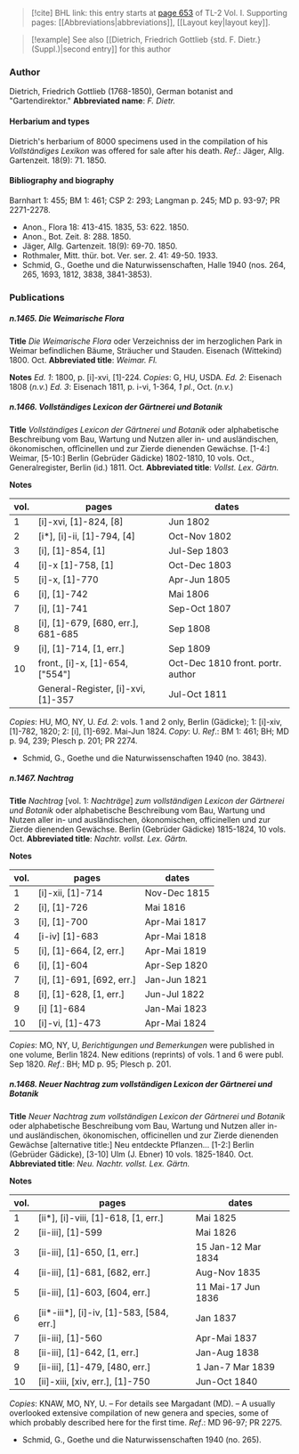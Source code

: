 > [!cite] BHL link: this entry starts at [page 653](https://www.biodiversitylibrary.org/page/33120784) of TL-2 Vol. I.
> Supporting pages: [[Abbreviations|abbreviations]], [[Layout key|layout key]].

> [!example] See also [[Dietrich, Friedrich Gottlieb {std. F. Dietr.} (Suppl.)|second entry]] for this author

### Author

Dietrich, Friedrich Gottlieb (1768-1850), German botanist and "Gartendirektor." 
**Abbreviated name**: *F. Dietr.*

#### Herbarium and types

Dietrich's herbarium of 8000 specimens used in the compilation of his *Vollständiges Lexikon* was offered for sale after his death.
*Ref*.: Jäger, Allg. Gartenzeit. 18(9): 71. 1850.

#### Bibliography and biography

Barnhart 1: 455; BM 1: 461; CSP 2: 293; Langman p. 245; MD p. 93-97; PR 2271-2278.
- Anon., Flora 18: 413-415. 1835, 53: 622. 1850.
- Anon., Bot. Zeit. 8: 288. 1850.
- Jäger, Allg. Gartenzeit. 18(9): 69-70. 1850.
- Rothmaler, Mitt. thür. bot. Ver. ser. 2. 41: 49-50. 1933.
- Schmid, G., Goethe und die Naturwissenschaften, Halle 1940 (nos. 264, 265, 1693, 1812, 3838, 3841-3853).

### Publications

##### n.1465. Die Weimarische Flora

**Title**
*Die Weimarische Flora* oder Verzeichniss der im herzoglichen Park in Weimar befindlichen Bäume, Sträucher und Stauden. Eisenach (Wittekind) 1800. Oct.
**Abbreviated title**: *Weimar. Fl.*

**Notes**
*Ed. 1*: 1800, p. \[i\]-xvi, \[1\]-224. *Copies*: G, HU, USDA.
*Ed. 2*: Eisenach 1808 (*n.v.*)
*Ed. 3*: Eisenach 1811, p. i-vi, 1-364, *1 pl*., Oct. (*n.v.*)

##### n.1466. Vollständiges Lexicon der Gärtnerei und Botanik

**Title**
*Vollständiges Lexicon der Gärtnerei und Botanik* oder alphabetische Beschreibung vom Bau, Wartung und Nutzen aller in- und ausländischen, ökonomischen, offîcinellen und zur Zierde dienenden Gewächse. \[1-4:\] Weimar, \[5-10:\] Berlin (Gebrüder Gädicke) 1802-1810, 10 vols. Oct., Generalregister, Berlin (id.) 1811. Oct.
**Abbreviated title**: *Vollst. Lex. Gärtn.*

**Notes**

|vol.	|pages	|dates|
|---	|---	|---	|
|1	|\[i\]-xvi, \[1\]-824, \[8\]	|Jun 1802|
|2	|\[i\*\], \[i\]-ii, \[1\]-794, \[4\]	|Oct-Nov 1802|
|3	|\[i\], \[1\]-854, \[1\]	|Jul-Sep 1803|
|4	|\[i\]-x \[1\]-758, \[1\]	|Oct-Dec 1803|
|5	|\[i\]-x, \[1\]-770	|Apr-Jun 1805|
|6	|\[i\], \[1\]-742	|Mai 1806|
|7	|\[i\], \[1\]-741	|Sep-Oct 1807|
|8	|\[i\], \[1\]-679, \[680, err.\], 681-685	|Sep 1808|
|9	|\[i\], \[1\]-714, \[1, err.\]	|Sep 1809|
|10	|front., \[i\]-x, \[1\]-654, \["554"\]	|Oct-Dec 1810 front. portr. author|
| |General-Register, \[i\]-xvi, \[1\]-357	|Jul-Oct 1811|

*Copies*: HU, MO, NY, U.
*Ed. 2*: vols. 1 and 2 only, Berlin (Gädicke); 1: \[i\]-xiv, \[1\]-782, 1820; 2: \[i\], \[1\]-692. Mai-Jun 1824. *Copy*: U.
*Ref*.: BM 1: 461; BH; MD p. 94, 239; Plesch p. 201; PR 2274.
- Schmid, G., Goethe und die Naturwissenschaften 1940 (no. 3843).

##### n.1467. Nachtrag

**Title**
*Nachtrag* \[vol. 1: *Nachträge*\] *zum vollständigen Lexicon der Gärtnerei und Botanik* oder alphabetische Beschreibung vom Bau, Wartung und Nutzen aller in- und ausländischen, ökonomischen, officinellen und zur Zierde dienenden Gewächse. Berlin (Gebrüder Gädicke) 1815-1824, 10 vols. Oct.
**Abbreviated title**: *Nachtr. vollst. Lex. Gärtn.*

**Notes**

|vol.	|pages	|dates|
|---	|---	|---	|
|1	|\[i\]-xii, \[1\]-714	|Nov-Dec 1815|
|2	|\[i\], \[1\]-726	|Mai 1816|
|3	|\[i\], \[1\]-700	|Apr-Mai 1817|
|4	|\[i-iv\] \[1\]-683	|Apr-Mai 1818|
|5	|\[i\], \[1\]-664, \[2, err.\]	|Apr-Mai 1819|
|6	|\[i\], \[1\]-604	|Apr-Sep 1820|
|7	|\[i\], \[1\]-691, \[692, err.\]	|Jan-Jun 1821|
|8	|\[i\], \[1\]-628, \[1, err.\]	|Jun-Jul 1822|
|9	|\[i\] \[1\]-684	|Jan-Mai 1823|
|10	|\[i\]-vi, \[1\]-473	|Apr-Mai 1824|

*Copies*: MO, NY, U, *Berichtigungen und Bemerkungen* were published in one volume, Berlin 1824. New editions (reprints) of vols. 1 and 6 were publ. Sep 1820.
*Ref*.: BH; MD p. 95; Plesch p. 201.

##### n.1468. Neuer Nachtrag zum vollständigen Lexicon der Gärtnerei und Botanik

**Title**
*Neuer Nachtrag zum vollständigen Lexicon der Gärtnerei und Botanik* oder alphabetische Beschreibung vom Bau, Wartung und Nutzen aller in- und ausländischen, ökonomischen, officinellen und zur Zierde dienenden Gewächse \[alternative title:\] Neu entdeckte Pflanzen... \[1-2:\] Berlin (Gebrüder Gädicke), \[3-10\] Ulm (J. Ebner) 10 vols. 1825-1840. Oct.
**Abbreviated title**: *Neu. Nachtr. vollst. Lex. Gärtn.*

**Notes**

|vol.	|pages	|dates|
|---	|---	|---	|
|1	|\[ii\*\], \[i\]-viii, \[1\]-618, \[1, err.\]	|Mai 1825|
|2	|\[ii-iii\], \[1\]-599	|Mai 1826|
|3	|\[ii-iii\], \[1\]-650, \[1, err.\]	|15 Jan-12 Mar 1834|
|4	|\[ii-iii\], \[1\]-681, \[682, err.\]	|Aug-Nov 1835|
|5	|\[ii-iii\], \[1\]-603, \[604, err.\]	|11 Mai-17 Jun 1836|
|6	|\[ii\*-iii\*\], \[i\]-iv, \[1\]-583, \[584, err.\]	|Jan 1837|
|7	|\[ii-iii\], \[1\]-560	|Apr-Mai 1837|
|8	|\[ii-iii\], \[1\]-642, \[1, err.\]	|Jan-Aug 1838|
|9	|\[ii-iii\], \[1\]-479, \[480, err.\]	|1 Jan-7 Mar 1839|
|10	|\[ii\]-xiii, \[xiv, err.\], \[1\]-750	|Jun-Oct 1840|

*Copies*: KNAW, MO, NY, U. – For details see Margadant (MD). – A usually overlooked extensive compilation of new genera and species, some of which probably described here for the first time.
*Ref*.: MD 96-97; PR 2275.
- Schmid, G., Goethe und die Naturwissenschaften 1940 (no. 265).

